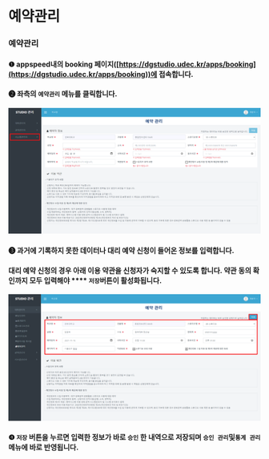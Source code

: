 # 예약관리

### 예약관리



#### ❶ appspeed내의 booking 페이지([https://dgstudio.udec.kr/apps/booking](https://dgstudio.udec.kr/apps/booking))에 접속합니다.



#### ❷ 좌측의 `예약관리` 메뉴를 클릭합니다.

![](<../../.gitbook/assets/스크린샷 2021-11-16 오후 5.21.33.png>)

#### ❸ 과거에 기록하지 못한 데이터나 대리 예약 신청이 들어온 정보를 입력합니다.&#x20;

#### 대리 예약 신청의 경우 아래 이용 약관을 신청자가 숙지할 수 있도록 합니다. 약관 동의 확인까지 모두 입력해야 **** `저장`버튼이 활성화됩니다.

![](<../../.gitbook/assets/스크린샷 2021-11-16 오후 5.20.42.png>)



#### ❹ `저장` 버튼을 누르면 입력한 정보가 바로 `승인` 한 내역으로 저장되며 `승인 관리`및`통계 관리` 메뉴에 바로 반영됩니다.
